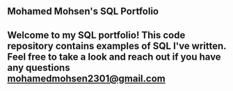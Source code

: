## Mohamed Mohsen's SQL Portfolio

## Welcome to my SQL portfolio! This code repository contains examples of SQL I've written. Feel free to take a look and reach out if you have any questions mohamedmohsen2301@gmail.com
